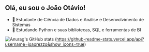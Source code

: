 ## Olá, eu sou o João Otávio!

- 🔭 Estudante de Ciência de Dados e Análise e Desenvolvimento de Sistemas
- 🌱 Estudando Python e suas bibliotecas, SQL e ferramentas de BI
  
![Anurag's GitHub stats](https://github-readme-stats.vercel.app/api?username=joaorezzo&hide=stars) (https://github-readme-stats.vercel.app/api?username=joaorezzo&show_icons=true)
